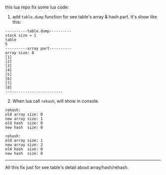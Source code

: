 this lua repo fix some lua code:
1. add `table.dump` function for see table's array & hash part.
It's show like this:
```
----------table.dump----------
stack size = 1
table
5
----------array part----------
array size: 8
[1]
[2]
[3]
[4]
[5]
[6]
[7]
[8]
--------------------------
```

2. When lua call `rehash`, will show in console.
```
rehash:
old array size: 0
new array size: 1
old hash  size: 0
new hash  size: 0

rehash:
old array size: 1
new array size: 2
old hash  size: 0
new hash  size: 0
```

***
All this fix just for see table's detail about array/hash/rehash.